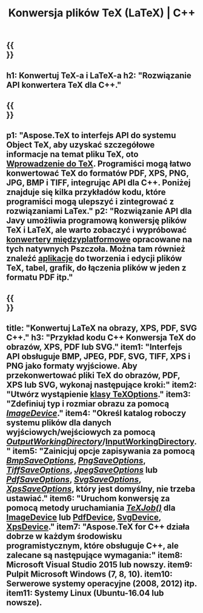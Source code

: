 ﻿---
translation: true
template: /_templates/_conversion-cpp.md
title: Konwersja plików TeX (LaTeX) | C++
url: /cpp/conversion/
keywords: konwerter tex cpp api, konwerter tex c++ api
description: Rozwiązanie API konwersji TeX(LaTeX) w języku C++. Konwertuj pliki LaTeX do PDF, XPS i obrazów, w tym PNG, JPEG, TIFF, BMP z kilkoma linijkami kodu C++.
family: tex
platformtag: cpp
feature: conversion
---

{{<section banner>}}
---
h1: Konwertuj TeX-a i LaTeX-a
h2: "Rozwiązanie API konwertera TeX dla C++."
---

{{<section overview>}}
---
p1: "Aspose.TeX to interfejs API do systemu Object TeX, aby uzyskać szczegółowe informacje na temat pliku TeX, oto [Wprowadzenie do TeX](https://docs.aspose.com/tex/cpp/what-is-tex/). Programiści mogą łatwo konwertować TeX do formatów PDF, XPS, PNG, JPG, BMP i TIFF, integrując API dla C++. Poniżej znajduje się kilka przykładów kodu, które programiści mogą ulepszyć i zintegrować z rozwiązaniami LaTex."
p2: "Rozwiązanie API dla Javy umożliwia programową konwersję plików TeX i LaTeX, ale warto zobaczyć i wypróbować [konwertery międzyplatformowe](https://products.aspose.app/tex/conversion) opracowane na tych natywnych Pszczoła. Można tam również znaleźć [aplikacje](https://products.aspose.app/tex/applications) do tworzenia i edycji plików TeX, tabel, grafik, do łączenia plików w jeden z formatu PDF itp."
---

{{<section feature1>}}
---
title: "Konwertuj LaTeX na obrazy, XPS, PDF, SVG C++."
h3: "Przykład kodu C++ Konwersja TeX do obrazów, XPS, PDF lub SVG."
item1: "Interfejs API obsługuje BMP, JPEG, PDF, SVG, TIFF, XPS i PNG jako formaty wyjściowe. Aby przekonwertować pliki TeX do obrazów, PDF, XPS lub SVG, wykonaj następujące kroki:"
item2: "Utwórz wystąpienie [klasy TeXOptions](https://reference.aspose.com/tex/cpp/class/aspose.te_x.te_x_options)."
item3: "Zdefiniuj typ i rozmiar obrazu za pomocą [*ImageDevice*](https://reference.aspose.com/page/cpp/class/aspose.page.e_p_s.device.image_device)."
item4: "Określ katalog roboczy systemu plików dla danych wyjściowych/wejściowych za pomocą [*OutputWorkingDirectory*](https://reference.aspose.com/tex/cpp/class/aspose.te_x.te_x_options#aa4f4ea6dab7db5ba1b40800495f16f63)/[InputWorkingDirectory](https://reference.aspose.com/tex/cpp/class/aspose.te_x.te_x_options#aa4f4ea6dab7db5ba1b40800495f16f63)."
item5: "Zainicjuj opcje zapisywania za pomocą [*BmpSaveOptions*](https://reference.aspose.com/tex/cpp/class/aspose.te_x.presentation.image.bmp_save_options), [*PngSaveOptions*](https://reference.aspose.com/tex/cpp/class/aspose.te_x.presentation.image.png_save_options), [*TiffSaveOptions*](https://reference.aspose.com/tex/cpp/class/aspose.te_x.presentation.image.tiff_save_options), [*JpegSaveOptions*](https://reference.aspose.com/tex/cpp/class/aspose.te_x.presentation.image.jpeg_save_options) lub [*PdfSaveOptions*](https://reference.aspose.com/tex/cpp/class/aspose.te_x.presentation.pdf.pdf_save_options), [*SvgSaveOptions*](https://reference.aspose.com/tex/cpp/class/aspose.te_x.presentation.svg.svg_save_options), [*XpsSaveOptions*](https://reference.aspose.com/tex/cpp/class/aspose.te_x.presentation.xps.xps_save_options), który jest domyślny, nie trzeba ustawiać."
item6: "Uruchom konwersję za pomocą metody uruchamiania [*TeXJob()*](https://reference.aspose.com/tex/cpp/class/aspose.te_x.te_x_job) dla [ImageDevice](https://reference.aspose.com/tex/cpp/class/aspose.te_x.presentation.image.image_device) lub [PdfDevice](https://reference.aspose.com/tex/cpp/class/aspose.te_x.presentation.pdf.pdf_device), [SvgDevice](https://reference.aspose.com/tex/cpp/class/aspose.te_x.presentation.svg.svg_device), [XpsDevice](https://reference.aspose.com/tex/cpp/class/aspose.te_x.presentation.xps.xps_device)."
item7: "Aspose.TeX for C++ działa dobrze w każdym środowisku programistycznym, które obsługuje C++, ale zalecane są następujące wymagania:"
item8: Microsoft Visual Studio 2015 lub nowszy.
item9: Pulpit Microsoft Windows (7, 8, 10).
item10: Serwerowe systemy operacyjne (2008, 2012) itp.
item11: Systemy Linux (Ubuntu-16.04 lub nowsze).
---


